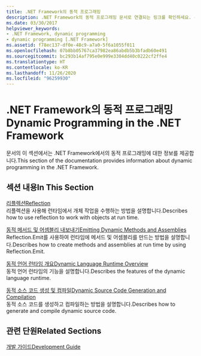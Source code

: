 ```yaml
---
title: .NET Framework의 동적 프로그래밍
description: .NET Framework의 동적 프로그래밍 문서로 연결되는 링크를 확인하세요. 문서에서는 리플렉션, 동적 메서드 및 어셈블리 내보내기 등을 다룹니다.
ms.date: 03/30/2017
helpviewer_keywords:
- .NET Framework, dynamic programming
- dynamic programming [.NET Framework]
ms.assetid: f78ec137-df0e-48c9-a7a0-5f6a1055f011
ms.openlocfilehash: 07b8bb05767ca37982ea86abdb5b3bfadb60e491
ms.sourcegitcommit: bc293b14af795e0e999e3304dd40c0222cf2ffe4
ms.translationtype: HT
ms.contentlocale: ko-KR
ms.lasthandoff: 11/26/2020
ms.locfileid: "96259930"
---
```

# <a name="dynamic-programming-in-the-net-framework"></a><span data-ttu-id="b3d3e-104">.NET Framework의 동적 프로그래밍</span><span class="sxs-lookup"><span data-stu-id="b3d3e-104">Dynamic Programming in the .NET Framework</span></span>

<span data-ttu-id="b3d3e-105">문서의 이 섹션에서는 .NET Framework에서의 동적 프로그래밍에 대한 정보를 제공합니다.</span><span class="sxs-lookup"><span data-stu-id="b3d3e-105">This section of the documentation provides information about dynamic programming in the .NET Framework.</span></span>  
  
## <a name="in-this-section"></a><span data-ttu-id="b3d3e-106">섹션 내용</span><span class="sxs-lookup"><span data-stu-id="b3d3e-106">In This Section</span></span>  

 [<span data-ttu-id="b3d3e-107">리플렉션</span><span class="sxs-lookup"><span data-stu-id="b3d3e-107">Reflection</span></span>](reflection.md)  
 <span data-ttu-id="b3d3e-108">리플렉션을 사용해 런타임에서 개체 작업을 수행하는 방법을 설명합니다.</span><span class="sxs-lookup"><span data-stu-id="b3d3e-108">Describes how to use reflection to work with objects at run time.</span></span>  
  
 [<span data-ttu-id="b3d3e-109">동적 메서드 및 어셈블리 내보내기</span><span class="sxs-lookup"><span data-stu-id="b3d3e-109">Emitting Dynamic Methods and Assemblies</span></span>](emitting-dynamic-methods-and-assemblies.md)  
 <span data-ttu-id="b3d3e-110">Reflection.Emit를 사용하여 런타임에 메서드 및 어셈블리를 만드는 방법을 설명합니다.</span><span class="sxs-lookup"><span data-stu-id="b3d3e-110">Describes how to create methods and assemblies at run time by using Reflection.Emit.</span></span>  
  
 [<span data-ttu-id="b3d3e-111">동적 언어 런타임 개요</span><span class="sxs-lookup"><span data-stu-id="b3d3e-111">Dynamic Language Runtime Overview</span></span>](dynamic-language-runtime-overview.md)  
 <span data-ttu-id="b3d3e-112">동적 언어 런타임의 기능을 설명합니다.</span><span class="sxs-lookup"><span data-stu-id="b3d3e-112">Describes the features of the dynamic language runtime.</span></span>  
  
 [<span data-ttu-id="b3d3e-113">동적 소스 코드 생성 및 컴파일</span><span class="sxs-lookup"><span data-stu-id="b3d3e-113">Dynamic Source Code Generation and Compilation</span></span>](dynamic-source-code-generation-and-compilation.md)  
 <span data-ttu-id="b3d3e-114">동적 소스 코드를 생성하고 컴파일하는 방법을 설명합니다.</span><span class="sxs-lookup"><span data-stu-id="b3d3e-114">Describes how to generate and compile dynamic source code.</span></span>  
  
## <a name="related-sections"></a><span data-ttu-id="b3d3e-115">관련 단원</span><span class="sxs-lookup"><span data-stu-id="b3d3e-115">Related Sections</span></span>  

 [<span data-ttu-id="b3d3e-116">개발 가이드</span><span class="sxs-lookup"><span data-stu-id="b3d3e-116">Development Guide</span></span>](../development-guide.md)  
